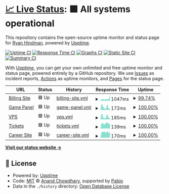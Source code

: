 # [📈 Live Status](https://status.boundlesshosting.xyz): <!--live status--> **🟩 All systems operational**

This repository contains the open-source uptime monitor and status page for [Ryan Hindman](ryanhindman.top), powered by [Upptime](https://github.com/upptime/upptime).

[![Uptime CI](https://github.com/Ryanhindman6654/statsupagebh/workflows/Uptime%20CI/badge.svg)](https://github.com/Ryanhindman6654/statsupagebh/actions?query=workflow%3A%22Uptime+CI%22)
[![Response Time CI](https://github.com/Ryanhindman6654/statsupagebh/workflows/Response%20Time%20CI/badge.svg)](https://github.com/Ryanhindman6654/statsupagebh/actions?query=workflow%3A%22Response+Time+CI%22)
[![Graphs CI](https://github.com/Ryanhindman6654/statsupagebh/workflows/Graphs%20CI/badge.svg)](https://github.com/Ryanhindman6654/statsupagebh/actions?query=workflow%3A%22Graphs+CI%22)
[![Static Site CI](https://github.com/Ryanhindman6654/statsupagebh/workflows/Static%20Site%20CI/badge.svg)](https://github.com/Ryanhindman6654/statsupagebh/actions?query=workflow%3A%22Static+Site+CI%22)
[![Summary CI](https://github.com/Ryanhindman6654/statsupagebh/workflows/Summary%20CI/badge.svg)](https://github.com/Ryanhindman6654/statsupagebh/actions?query=workflow%3A%22Summary+CI%22)

With [Upptime](https://upptime.js.org), you can get your own unlimited and free uptime monitor and status page, powered entirely by a GitHub repository. We use [Issues](https://github.com/Ryanhindman6654/statsupagebh/issues) as incident reports, [Actions](https://github.com/Ryanhindman6654/statsupagebh/actions) as uptime monitors, and [Pages](https://status.boundlesshosting.xyz) for the status page.

<!--start: status pages-->
<!-- This summary is generated by Upptime (https://github.com/upptime/upptime) -->
<!-- Do not edit this manually, your changes will be overwritten -->
<!-- prettier-ignore -->
| URL | Status | History | Response Time | Uptime |
| --- | ------ | ------- | ------------- | ------ |
| <img alt="" src="https://icons.duckduckgo.com/ip3/boundlesshosting.xyz.ico" height="13"> [Billing Site](https://boundlesshosting.xyz) | 🟩 Up | [billing-site.yml](https://github.com/Ryanhindman6654/statsupagebh/commits/HEAD/history/billing-site.yml) | <details><summary><img alt="Response time graph" src="./graphs/billing-site/response-time-week.png" height="20"> 1047ms</summary><br><a href="https://uptime.boundlesshosting.xyz/history/billing-site"><img alt="Response time 924" src="https://img.shields.io/endpoint?url=https%3A%2F%2Fraw.githubusercontent.com%2FRyanhindman6654%2Fstatsupagebh%2FHEAD%2Fapi%2Fbilling-site%2Fresponse-time.json"></a><br><a href="https://uptime.boundlesshosting.xyz/history/billing-site"><img alt="24-hour response time 935" src="https://img.shields.io/endpoint?url=https%3A%2F%2Fraw.githubusercontent.com%2FRyanhindman6654%2Fstatsupagebh%2FHEAD%2Fapi%2Fbilling-site%2Fresponse-time-day.json"></a><br><a href="https://uptime.boundlesshosting.xyz/history/billing-site"><img alt="7-day response time 1047" src="https://img.shields.io/endpoint?url=https%3A%2F%2Fraw.githubusercontent.com%2FRyanhindman6654%2Fstatsupagebh%2FHEAD%2Fapi%2Fbilling-site%2Fresponse-time-week.json"></a><br><a href="https://uptime.boundlesshosting.xyz/history/billing-site"><img alt="30-day response time 1083" src="https://img.shields.io/endpoint?url=https%3A%2F%2Fraw.githubusercontent.com%2FRyanhindman6654%2Fstatsupagebh%2FHEAD%2Fapi%2Fbilling-site%2Fresponse-time-month.json"></a><br><a href="https://uptime.boundlesshosting.xyz/history/billing-site"><img alt="1-year response time 924" src="https://img.shields.io/endpoint?url=https%3A%2F%2Fraw.githubusercontent.com%2FRyanhindman6654%2Fstatsupagebh%2FHEAD%2Fapi%2Fbilling-site%2Fresponse-time-year.json"></a></details> | <details><summary><a href="https://uptime.boundlesshosting.xyz/history/billing-site">99.74%</a></summary><a href="https://uptime.boundlesshosting.xyz/history/billing-site"><img alt="All-time uptime 99.83%" src="https://img.shields.io/endpoint?url=https%3A%2F%2Fraw.githubusercontent.com%2FRyanhindman6654%2Fstatsupagebh%2FHEAD%2Fapi%2Fbilling-site%2Fuptime.json"></a><br><a href="https://uptime.boundlesshosting.xyz/history/billing-site"><img alt="24-hour uptime 98.19%" src="https://img.shields.io/endpoint?url=https%3A%2F%2Fraw.githubusercontent.com%2FRyanhindman6654%2Fstatsupagebh%2FHEAD%2Fapi%2Fbilling-site%2Fuptime-day.json"></a><br><a href="https://uptime.boundlesshosting.xyz/history/billing-site"><img alt="7-day uptime 99.74%" src="https://img.shields.io/endpoint?url=https%3A%2F%2Fraw.githubusercontent.com%2FRyanhindman6654%2Fstatsupagebh%2FHEAD%2Fapi%2Fbilling-site%2Fuptime-week.json"></a><br><a href="https://uptime.boundlesshosting.xyz/history/billing-site"><img alt="30-day uptime 99.81%" src="https://img.shields.io/endpoint?url=https%3A%2F%2Fraw.githubusercontent.com%2FRyanhindman6654%2Fstatsupagebh%2FHEAD%2Fapi%2Fbilling-site%2Fuptime-month.json"></a><br><a href="https://uptime.boundlesshosting.xyz/history/billing-site"><img alt="1-year uptime 99.83%" src="https://img.shields.io/endpoint?url=https%3A%2F%2Fraw.githubusercontent.com%2FRyanhindman6654%2Fstatsupagebh%2FHEAD%2Fapi%2Fbilling-site%2Fuptime-year.json"></a></details>
| <img alt="" src="https://icons.duckduckgo.com/ip3/client.boundlesshosting.xyz.ico" height="13"> [Game Panel](https://client.boundlesshosting.xyz) | 🟩 Up | [game-panel.yml](https://github.com/Ryanhindman6654/statsupagebh/commits/HEAD/history/game-panel.yml) | <details><summary><img alt="Response time graph" src="./graphs/game-panel/response-time-week.png" height="20"> 172ms</summary><br><a href="https://uptime.boundlesshosting.xyz/history/game-panel"><img alt="Response time 177" src="https://img.shields.io/endpoint?url=https%3A%2F%2Fraw.githubusercontent.com%2FRyanhindman6654%2Fstatsupagebh%2FHEAD%2Fapi%2Fgame-panel%2Fresponse-time.json"></a><br><a href="https://uptime.boundlesshosting.xyz/history/game-panel"><img alt="24-hour response time 465" src="https://img.shields.io/endpoint?url=https%3A%2F%2Fraw.githubusercontent.com%2FRyanhindman6654%2Fstatsupagebh%2FHEAD%2Fapi%2Fgame-panel%2Fresponse-time-day.json"></a><br><a href="https://uptime.boundlesshosting.xyz/history/game-panel"><img alt="7-day response time 172" src="https://img.shields.io/endpoint?url=https%3A%2F%2Fraw.githubusercontent.com%2FRyanhindman6654%2Fstatsupagebh%2FHEAD%2Fapi%2Fgame-panel%2Fresponse-time-week.json"></a><br><a href="https://uptime.boundlesshosting.xyz/history/game-panel"><img alt="30-day response time 159" src="https://img.shields.io/endpoint?url=https%3A%2F%2Fraw.githubusercontent.com%2FRyanhindman6654%2Fstatsupagebh%2FHEAD%2Fapi%2Fgame-panel%2Fresponse-time-month.json"></a><br><a href="https://uptime.boundlesshosting.xyz/history/game-panel"><img alt="1-year response time 177" src="https://img.shields.io/endpoint?url=https%3A%2F%2Fraw.githubusercontent.com%2FRyanhindman6654%2Fstatsupagebh%2FHEAD%2Fapi%2Fgame-panel%2Fresponse-time-year.json"></a></details> | <details><summary><a href="https://uptime.boundlesshosting.xyz/history/game-panel">100.00%</a></summary><a href="https://uptime.boundlesshosting.xyz/history/game-panel"><img alt="All-time uptime 99.98%" src="https://img.shields.io/endpoint?url=https%3A%2F%2Fraw.githubusercontent.com%2FRyanhindman6654%2Fstatsupagebh%2FHEAD%2Fapi%2Fgame-panel%2Fuptime.json"></a><br><a href="https://uptime.boundlesshosting.xyz/history/game-panel"><img alt="24-hour uptime 100.00%" src="https://img.shields.io/endpoint?url=https%3A%2F%2Fraw.githubusercontent.com%2FRyanhindman6654%2Fstatsupagebh%2FHEAD%2Fapi%2Fgame-panel%2Fuptime-day.json"></a><br><a href="https://uptime.boundlesshosting.xyz/history/game-panel"><img alt="7-day uptime 100.00%" src="https://img.shields.io/endpoint?url=https%3A%2F%2Fraw.githubusercontent.com%2FRyanhindman6654%2Fstatsupagebh%2FHEAD%2Fapi%2Fgame-panel%2Fuptime-week.json"></a><br><a href="https://uptime.boundlesshosting.xyz/history/game-panel"><img alt="30-day uptime 100.00%" src="https://img.shields.io/endpoint?url=https%3A%2F%2Fraw.githubusercontent.com%2FRyanhindman6654%2Fstatsupagebh%2FHEAD%2Fapi%2Fgame-panel%2Fuptime-month.json"></a><br><a href="https://uptime.boundlesshosting.xyz/history/game-panel"><img alt="1-year uptime 99.98%" src="https://img.shields.io/endpoint?url=https%3A%2F%2Fraw.githubusercontent.com%2FRyanhindman6654%2Fstatsupagebh%2FHEAD%2Fapi%2Fgame-panel%2Fuptime-year.json"></a></details>
| <img alt="" src="https://icons.duckduckgo.com/ip3/vps.boundlesshosting.xyz.ico" height="13"> [VPS](https://vps.boundlesshosting.xyz) | 🟩 Up | [vps.yml](https://github.com/Ryanhindman6654/statsupagebh/commits/HEAD/history/vps.yml) | <details><summary><img alt="Response time graph" src="./graphs/vps/response-time-week.png" height="20"> 185ms</summary><br><a href="https://uptime.boundlesshosting.xyz/history/vps"><img alt="Response time 224" src="https://img.shields.io/endpoint?url=https%3A%2F%2Fraw.githubusercontent.com%2FRyanhindman6654%2Fstatsupagebh%2FHEAD%2Fapi%2Fvps%2Fresponse-time.json"></a><br><a href="https://uptime.boundlesshosting.xyz/history/vps"><img alt="24-hour response time 414" src="https://img.shields.io/endpoint?url=https%3A%2F%2Fraw.githubusercontent.com%2FRyanhindman6654%2Fstatsupagebh%2FHEAD%2Fapi%2Fvps%2Fresponse-time-day.json"></a><br><a href="https://uptime.boundlesshosting.xyz/history/vps"><img alt="7-day response time 185" src="https://img.shields.io/endpoint?url=https%3A%2F%2Fraw.githubusercontent.com%2FRyanhindman6654%2Fstatsupagebh%2FHEAD%2Fapi%2Fvps%2Fresponse-time-week.json"></a><br><a href="https://uptime.boundlesshosting.xyz/history/vps"><img alt="30-day response time 202" src="https://img.shields.io/endpoint?url=https%3A%2F%2Fraw.githubusercontent.com%2FRyanhindman6654%2Fstatsupagebh%2FHEAD%2Fapi%2Fvps%2Fresponse-time-month.json"></a><br><a href="https://uptime.boundlesshosting.xyz/history/vps"><img alt="1-year response time 224" src="https://img.shields.io/endpoint?url=https%3A%2F%2Fraw.githubusercontent.com%2FRyanhindman6654%2Fstatsupagebh%2FHEAD%2Fapi%2Fvps%2Fresponse-time-year.json"></a></details> | <details><summary><a href="https://uptime.boundlesshosting.xyz/history/vps">100.00%</a></summary><a href="https://uptime.boundlesshosting.xyz/history/vps"><img alt="All-time uptime 99.84%" src="https://img.shields.io/endpoint?url=https%3A%2F%2Fraw.githubusercontent.com%2FRyanhindman6654%2Fstatsupagebh%2FHEAD%2Fapi%2Fvps%2Fuptime.json"></a><br><a href="https://uptime.boundlesshosting.xyz/history/vps"><img alt="24-hour uptime 100.00%" src="https://img.shields.io/endpoint?url=https%3A%2F%2Fraw.githubusercontent.com%2FRyanhindman6654%2Fstatsupagebh%2FHEAD%2Fapi%2Fvps%2Fuptime-day.json"></a><br><a href="https://uptime.boundlesshosting.xyz/history/vps"><img alt="7-day uptime 100.00%" src="https://img.shields.io/endpoint?url=https%3A%2F%2Fraw.githubusercontent.com%2FRyanhindman6654%2Fstatsupagebh%2FHEAD%2Fapi%2Fvps%2Fuptime-week.json"></a><br><a href="https://uptime.boundlesshosting.xyz/history/vps"><img alt="30-day uptime 100.00%" src="https://img.shields.io/endpoint?url=https%3A%2F%2Fraw.githubusercontent.com%2FRyanhindman6654%2Fstatsupagebh%2FHEAD%2Fapi%2Fvps%2Fuptime-month.json"></a><br><a href="https://uptime.boundlesshosting.xyz/history/vps"><img alt="1-year uptime 99.84%" src="https://img.shields.io/endpoint?url=https%3A%2F%2Fraw.githubusercontent.com%2FRyanhindman6654%2Fstatsupagebh%2FHEAD%2Fapi%2Fvps%2Fuptime-year.json"></a></details>
| <img alt="" src="https://icons.duckduckgo.com/ip3/tickets.boundlesshosting.xyz.ico" height="13"> [Tickets](https://tickets.boundlesshosting.xyz) | 🟩 Up | [tickets.yml](https://github.com/Ryanhindman6654/statsupagebh/commits/HEAD/history/tickets.yml) | <details><summary><img alt="Response time graph" src="./graphs/tickets/response-time-week.png" height="20"> 139ms</summary><br><a href="https://uptime.boundlesshosting.xyz/history/tickets"><img alt="Response time 157" src="https://img.shields.io/endpoint?url=https%3A%2F%2Fraw.githubusercontent.com%2FRyanhindman6654%2Fstatsupagebh%2FHEAD%2Fapi%2Ftickets%2Fresponse-time.json"></a><br><a href="https://uptime.boundlesshosting.xyz/history/tickets"><img alt="24-hour response time 131" src="https://img.shields.io/endpoint?url=https%3A%2F%2Fraw.githubusercontent.com%2FRyanhindman6654%2Fstatsupagebh%2FHEAD%2Fapi%2Ftickets%2Fresponse-time-day.json"></a><br><a href="https://uptime.boundlesshosting.xyz/history/tickets"><img alt="7-day response time 139" src="https://img.shields.io/endpoint?url=https%3A%2F%2Fraw.githubusercontent.com%2FRyanhindman6654%2Fstatsupagebh%2FHEAD%2Fapi%2Ftickets%2Fresponse-time-week.json"></a><br><a href="https://uptime.boundlesshosting.xyz/history/tickets"><img alt="30-day response time 145" src="https://img.shields.io/endpoint?url=https%3A%2F%2Fraw.githubusercontent.com%2FRyanhindman6654%2Fstatsupagebh%2FHEAD%2Fapi%2Ftickets%2Fresponse-time-month.json"></a><br><a href="https://uptime.boundlesshosting.xyz/history/tickets"><img alt="1-year response time 157" src="https://img.shields.io/endpoint?url=https%3A%2F%2Fraw.githubusercontent.com%2FRyanhindman6654%2Fstatsupagebh%2FHEAD%2Fapi%2Ftickets%2Fresponse-time-year.json"></a></details> | <details><summary><a href="https://uptime.boundlesshosting.xyz/history/tickets">100.00%</a></summary><a href="https://uptime.boundlesshosting.xyz/history/tickets"><img alt="All-time uptime 95.02%" src="https://img.shields.io/endpoint?url=https%3A%2F%2Fraw.githubusercontent.com%2FRyanhindman6654%2Fstatsupagebh%2FHEAD%2Fapi%2Ftickets%2Fuptime.json"></a><br><a href="https://uptime.boundlesshosting.xyz/history/tickets"><img alt="24-hour uptime 100.00%" src="https://img.shields.io/endpoint?url=https%3A%2F%2Fraw.githubusercontent.com%2FRyanhindman6654%2Fstatsupagebh%2FHEAD%2Fapi%2Ftickets%2Fuptime-day.json"></a><br><a href="https://uptime.boundlesshosting.xyz/history/tickets"><img alt="7-day uptime 100.00%" src="https://img.shields.io/endpoint?url=https%3A%2F%2Fraw.githubusercontent.com%2FRyanhindman6654%2Fstatsupagebh%2FHEAD%2Fapi%2Ftickets%2Fuptime-week.json"></a><br><a href="https://uptime.boundlesshosting.xyz/history/tickets"><img alt="30-day uptime 85.87%" src="https://img.shields.io/endpoint?url=https%3A%2F%2Fraw.githubusercontent.com%2FRyanhindman6654%2Fstatsupagebh%2FHEAD%2Fapi%2Ftickets%2Fuptime-month.json"></a><br><a href="https://uptime.boundlesshosting.xyz/history/tickets"><img alt="1-year uptime 95.02%" src="https://img.shields.io/endpoint?url=https%3A%2F%2Fraw.githubusercontent.com%2FRyanhindman6654%2Fstatsupagebh%2FHEAD%2Fapi%2Ftickets%2Fuptime-year.json"></a></details>
| <img alt="" src="https://icons.duckduckgo.com/ip3/career.boundlesshosting.xyz.ico" height="13"> [Career Site](https://career.boundlesshosting.xyz) | 🟩 Up | [career-site.yml](https://github.com/Ryanhindman6654/statsupagebh/commits/HEAD/history/career-site.yml) | <details><summary><img alt="Response time graph" src="./graphs/career-site/response-time-week.png" height="20"> 170ms</summary><br><a href="https://uptime.boundlesshosting.xyz/history/career-site"><img alt="Response time 310" src="https://img.shields.io/endpoint?url=https%3A%2F%2Fraw.githubusercontent.com%2FRyanhindman6654%2Fstatsupagebh%2FHEAD%2Fapi%2Fcareer-site%2Fresponse-time.json"></a><br><a href="https://uptime.boundlesshosting.xyz/history/career-site"><img alt="24-hour response time 159" src="https://img.shields.io/endpoint?url=https%3A%2F%2Fraw.githubusercontent.com%2FRyanhindman6654%2Fstatsupagebh%2FHEAD%2Fapi%2Fcareer-site%2Fresponse-time-day.json"></a><br><a href="https://uptime.boundlesshosting.xyz/history/career-site"><img alt="7-day response time 170" src="https://img.shields.io/endpoint?url=https%3A%2F%2Fraw.githubusercontent.com%2FRyanhindman6654%2Fstatsupagebh%2FHEAD%2Fapi%2Fcareer-site%2Fresponse-time-week.json"></a><br><a href="https://uptime.boundlesshosting.xyz/history/career-site"><img alt="30-day response time 354" src="https://img.shields.io/endpoint?url=https%3A%2F%2Fraw.githubusercontent.com%2FRyanhindman6654%2Fstatsupagebh%2FHEAD%2Fapi%2Fcareer-site%2Fresponse-time-month.json"></a><br><a href="https://uptime.boundlesshosting.xyz/history/career-site"><img alt="1-year response time 310" src="https://img.shields.io/endpoint?url=https%3A%2F%2Fraw.githubusercontent.com%2FRyanhindman6654%2Fstatsupagebh%2FHEAD%2Fapi%2Fcareer-site%2Fresponse-time-year.json"></a></details> | <details><summary><a href="https://uptime.boundlesshosting.xyz/history/career-site">100.00%</a></summary><a href="https://uptime.boundlesshosting.xyz/history/career-site"><img alt="All-time uptime 80.64%" src="https://img.shields.io/endpoint?url=https%3A%2F%2Fraw.githubusercontent.com%2FRyanhindman6654%2Fstatsupagebh%2FHEAD%2Fapi%2Fcareer-site%2Fuptime.json"></a><br><a href="https://uptime.boundlesshosting.xyz/history/career-site"><img alt="24-hour uptime 100.00%" src="https://img.shields.io/endpoint?url=https%3A%2F%2Fraw.githubusercontent.com%2FRyanhindman6654%2Fstatsupagebh%2FHEAD%2Fapi%2Fcareer-site%2Fuptime-day.json"></a><br><a href="https://uptime.boundlesshosting.xyz/history/career-site"><img alt="7-day uptime 100.00%" src="https://img.shields.io/endpoint?url=https%3A%2F%2Fraw.githubusercontent.com%2FRyanhindman6654%2Fstatsupagebh%2FHEAD%2Fapi%2Fcareer-site%2Fuptime-week.json"></a><br><a href="https://uptime.boundlesshosting.xyz/history/career-site"><img alt="30-day uptime 82.90%" src="https://img.shields.io/endpoint?url=https%3A%2F%2Fraw.githubusercontent.com%2FRyanhindman6654%2Fstatsupagebh%2FHEAD%2Fapi%2Fcareer-site%2Fuptime-month.json"></a><br><a href="https://uptime.boundlesshosting.xyz/history/career-site"><img alt="1-year uptime 80.64%" src="https://img.shields.io/endpoint?url=https%3A%2F%2Fraw.githubusercontent.com%2FRyanhindman6654%2Fstatsupagebh%2FHEAD%2Fapi%2Fcareer-site%2Fuptime-year.json"></a></details>

<!--end: status pages-->

[**Visit our status website →**](https://ryanhindman6654.github.io/statsupagebh/)

## 📄 License

- Powered by: [Upptime](https://github.com/upptime/upptime)
- Code: [MIT](./LICENSE) © [Anand Chowdhary](https://anandchowdhary.com), supported by [Pabio](https://pabio.com)
- Data in the `./history` directory: [Open Database License](https://opendatacommons.org/licenses/odbl/1-0/)
